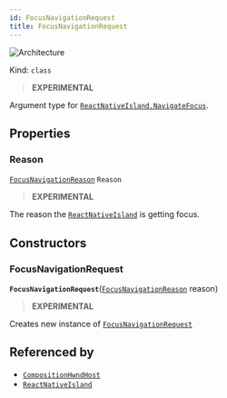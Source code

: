 ```yaml
---
id: FocusNavigationRequest
title: FocusNavigationRequest
---
```


![Architecture](https://img.shields.io/badge/architecture-new_only-blue)

Kind: `class`

> **EXPERIMENTAL**

Argument type for [`ReactNativeIsland.NavigateFocus`](ReactNativeIsland#navigatefocus).

## Properties
### Reason
 [`FocusNavigationReason`](FocusNavigationReason) `Reason`

> **EXPERIMENTAL**

The reason the [`ReactNativeIsland`](ReactNativeIsland) is getting focus.

## Constructors
### FocusNavigationRequest
 **`FocusNavigationRequest`**([`FocusNavigationReason`](FocusNavigationReason) reason)

> **EXPERIMENTAL**

Creates new instance of [`FocusNavigationRequest`](FocusNavigationRequest)

## Referenced by
- [`CompositionHwndHost`](CompositionHwndHost)
- [`ReactNativeIsland`](ReactNativeIsland)
